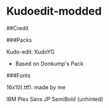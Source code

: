 # Kudoedit-modded


##Credit


###Packs


Kudo-edit: KudoYG


- Based on Donkump's Pack


###Fonts


16x10(.ttf): made by me


IBM Plex Sans JP SemiBold (unhinted)
